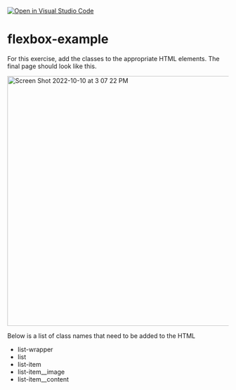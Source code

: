 [![Open in Visual Studio Code](https://classroom.github.com/assets/open-in-vscode-c66648af7eb3fe8bc4f294546bfd86ef473780cde1dea487d3c4ff354943c9ae.svg)](https://classroom.github.com/online_ide?assignment_repo_id=8859581&assignment_repo_type=AssignmentRepo)
# flexbox-example

For this exercise, add the classes to the appropriate HTML elements. The final page should look like this.

<img width="569" alt="Screen Shot 2022-10-10 at 3 07 22 PM" src="https://user-images.githubusercontent.com/87832673/194944290-c683f511-dca4-45f0-aa8c-0cc01b73ca36.png">

Below is a list of class names that need to be added to the HTML

<ul>
<li>list-wrapper</li>
<li>list</li>
<li>list-item</li>
<li>list-item__image</li>
<li>list-item__content</li>
</ul>
